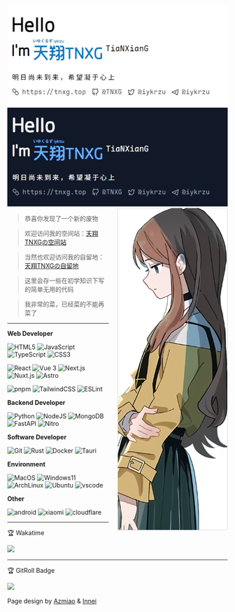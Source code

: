 <a href="https://tnxg.top/#gh-light-mode-only">
  <img src="/banner/light.jpeg?#gh-light-mode-only" alt="Light Mode Banner">
</a>
<a href="https://tnxg.top/#gh-dark-mode-only">
  <img src="/banner/dark.jpeg?#gh-dark-mode-only" alt="Dark Mode Banner">
</a>

<img align="right" style="float: right; width: 250px;margin: 0 0 20px 20px;border: 1px solid #d9d9d9;border-radius: 4px;" alt="Soyorin" src="/banner/MyGo!!!!!_Kaisou_Soyo.nst.png" />

> 恭喜你发现了一个新的废物  

> 欢迎访问我的空间站：<a href="https://tnxgmoe.com" target="_blank">天翔TNXGの空间站</a>  

> 当然也欢迎访问我的自留地：<a href="https://tnxg.top" target="_blank">天翔TNXGの自留地</a> 

> 这里会存一些在初学知识下写的简单无用的代码 

> 我非常的菜，已经菜的不能再菜了

----

**Web Developer**

<p>
  <!-- 语言 -->
  <img alt="HTML5" src="https://img.shields.io/badge/-HTML5-E34F26?style=flat-square&logo=html5&logoColor=white" />
  <img alt="JavaScript" src="https://img.shields.io/badge/-JavaScript-F7DF1E?style=flat-square&logo=javascript&logoColor=white" />
  <img alt="TypeScript" src="https://img.shields.io/badge/-TypeScript-3178C6?style=flat-square&logo=typescript&logoColor=white" />
  <img alt="CSS3" src="https://img.shields.io/badge/-CSS3-1572B6?style=flat-square&logo=css3&logoColor=white" />
</p>

<p>
  <!-- 前端框架 -->
  <img alt="React" src="https://img.shields.io/badge/-React-61DAFB?style=flat-square&logo=react&logoColor=black" />
  <img alt="Vue 3" src="https://img.shields.io/badge/-Vue-5BA17F?style=flat-square&logo=vue.js&logoColor=white" />
  <img alt="Next.js" src="https://img.shields.io/badge/-Next.js-000000?style=flat-square&logo=next.js&logoColor=white" />
  <img alt="Nuxt.js" src="https://img.shields.io/badge/-Nuxt.js-00DC82?style=flat-square&logo=nuxt&logoColor=white" />
  <img alt="Astro" src="https://img.shields.io/badge/-Astro-FF5D01?style=flat-square&logo=astro&logoColor=white" />
</p>

<p>
  <!-- 工具 -->
  <img alt="pnpm" src="https://img.shields.io/badge/-pnpm-F69220?style=flat-square&logo=pnpm&logoColor=white" />
  <img alt="TailwindCSS" src="https://img.shields.io/badge/-tailwindcss-50B3D0?style=flat-square&logo=tailwindcss&logoColor=white" />
  <img alt="ESLint" src="https://img.shields.io/badge/-ESLint-4B32C3?style=flat-square&logo=eslint&logoColor=white" />
</p>

**Backend Developer**

<p>
  <img alt="Python" src="https://img.shields.io/badge/-Python-3776AB?style=flat-square&logo=python&logoColor=white" />
  <img alt="NodeJS" src="https://img.shields.io/badge/-NodeJS-43853d?style=flat-square&logo=Node.js&logoColor=white" />
  <img alt="MongoDB" src="https://img.shields.io/badge/-MongoDB-13aa52?style=flat-square&logo=mongodb&logoColor=white" />
  <img alt="FastAPI" src="https://img.shields.io/badge/-FastAPI-009688?style=flat-square&logo=fastapi&logoColor=white" />
  <img alt="Nitro" src="https://img.shields.io/badge/-Nitro-FF4F00?style=flat-square&logo=nitro&logoColor=white" />
</p>

**Software Developer**

<p>
  <img alt="Git" src="https://img.shields.io/badge/-Git-F05032?style=flat-square&logo=git&logoColor=white" />
  <img alt="Rust" src="https://img.shields.io/badge/-Rust-000000?style=flat-square&logo=Rust&logoColor=white" />
  <img alt="Docker" src="https://img.shields.io/badge/-Docker-2496ED?style=flat-square&logo=docker&logoColor=white" />
  <img alt="Tauri" src="https://img.shields.io/badge/-Tauri-24C8D8?style=flat-square&logo=tauri&logoColor=white" />
</p>


**Environment**

<p>
  <img alt="MacOS" src="https://img.shields.io/badge/MacOS-Sequoia-000000?style=flat-square&logo=MacOS&logoColor=white" />
  <img alt="Windows11" src="https://img.shields.io/badge/Windows-11-0078D6?style=flat-square&logo=windows" />
  <img alt="ArchLinux" src="https://img.shields.io/badge/-ArchLinux-1793D1?style=flat-square&logo=archlinux&logoColor=white" />
  <img alt="Ubuntu" src="https://img.shields.io/badge/-Ubuntu-E95420?style=flat-square&logo=ubuntu&logoColor=white" />
  <img alt="vscode" src="https://img.shields.io/badge/Visual%20Studio%20Code-blue?style=flat-square&logo=visual-studio-code&logoColor=ffffff" />
</p>

**Other**

<p>
  <img alt="android" src="https://img.shields.io/badge/Android-15-00E886?style=flat-square&logo=Android" />
  <img alt="xiaomi" src="https://img.shields.io/badge/Xiaomi-Redmi%20K60%20PRO-FF6700?style=flat-square&logo=Xiaomi" />
  <img alt="cloudflare" src="https://img.shields.io/badge/CloudFlare-F38020?style=flat-square&logo=CloudFlare&logoColor=ffffff" />
</p>

----
🏆 Wakatime

[![](https://wakatime.com/share/@TNXG/d02e03cf-37e4-4415-9226-87ff79d40804.svg)](https://wakatime.com/@tnxg)

----

🏆 GitRoll Badge

[![](https://gitroll.io/api/badges/profiles/v1/uVLBlIP0Y02ZTBCRNmf7EeTjJWTp1)](https://gitroll.io/profile/uVLBlIP0Y02ZTBCRNmf7EeTjJWTp1)


Page design by [Azmiao](https://github.com/azmiao/azmiao/) & [Innei](https://github.com/Innei/Innei/)
